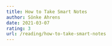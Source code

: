 ```yaml
---
title: How to Take Smart Notes
author: Sönke Ahrens
date: 2021-03-07
rating: 3
url: /reading/how-to-take-smart-notes
---
```

